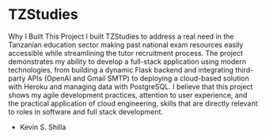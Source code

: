 # TZStudies
Why I Built This Project
I built TZStudies to address a real need in the Tanzanian education sector making past national exam resources easily accessible while streamlining the tutor recruitment process. The project demonstrates my ability to develop a full-stack application using modern technologies, from building a dynamic Flask backend and integrating third-party APIs (OpenAI and Gmail SMTP) to deploying a cloud-based solution with Heroku and managing data with PostgreSQL. I believe that this project shows my agile development practices, attention to user experience, and the practical application of cloud engineering, skills that are directly relevant to roles in software and full stack development.

- Kevin S. Shilla

